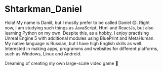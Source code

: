 # Shtarkman_Daniel
Hola! My name is Daniil, but I mostly prefer to be called Daniel 😊. Right now, I am studying such things as JavaScript, Html and ReactJs, but also learning Python on my own. 
Despite this, as a hobby, I enjoy practising Unreal Engine 5 with additional modules using BluePrint and MetaHuman.
My native language is Russian, but I have high English skills as well.
Interested in making apps, programms and websites for different platforms, such as Windows, Linux and Android.

Dreaming of creating my own large-scale video game 🐲
